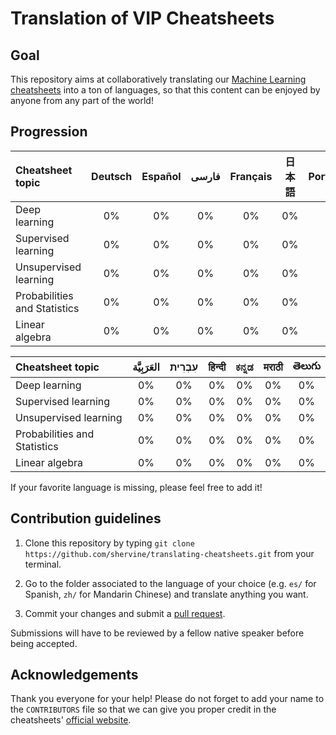 # Translation of VIP Cheatsheets
## Goal
This repository aims at collaboratively translating our [Machine Learning cheatsheets](https://github.com/afshinea/stanford-cs-229-machine-learning) into a ton of languages, so that this content can be enjoyed by anyone from any part of the world!

## Progression
|Cheatsheet topic|Deutsch|Español|فارسی|Français|日本語|Português|官话|
|:---|:---:|:---:|:---:|:---:|:---:|:---:|:---:|
|Deep learning|0%|0%|0%|0%|0%|0%|0%|
|Supervised learning|0%|0%|0%|0%|0%|0%|1%|
|Unsupervised learning|0%|0%|0%|0%|0%|0%|0%|
|Probabilities and Statistics|0%|0%|0%|0%|0%|0%|0%|
|Linear algebra|0%|0%|0%|0%|0%|0%|0%|

|Cheatsheet topic|العَرَبِيَّة|עִבְרִית|हिन्दी|ಕನ್ನಡ|मराठी|తెలుగు|
|:---|:---:|:---:|:---:|:---:|:---:|:---:|
|Deep learning|0%|0%|0%|0%|0%|0%|
|Supervised learning|0%|0%|0%|0%|0%|0%|
|Unsupervised learning|0%|0%|0%|0%|0%|0%|
|Probabilities and Statistics|0%|0%|0%|0%|0%|0%|
|Linear algebra|0%|0%|0%|0%|0%|0%|

If your favorite language is missing, please feel free to add it!

## Contribution guidelines
1. Clone this repository by typing `git clone https://github.com/shervine/translating-cheatsheets.git` from your terminal.

2. Go to the folder associated to the language of your choice (e.g. `es/` for Spanish, `zh/` for Mandarin Chinese) and translate anything you want.

3. Commit your changes and submit a [pull request](https://help.github.com/articles/creating-a-pull-request/).

Submissions will have to be reviewed by a fellow native speaker before being accepted.

## Acknowledgements
Thank you everyone for your help! Please do not forget to add your name to the `CONTRIBUTORS` file so that we can give you proper credit in the cheatsheets' [official website](https://stanford.edu/~shervine/teaching/cs-229.html).
